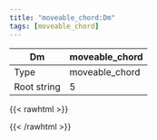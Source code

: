 ```yaml
---
title: "moveable_chord:Dm"
tags: [moveable_chord]
---
```


|Dm|moveable_chord|
|---|---|
|Type|moveable_chord|
|Root string|5|
{{< rawhtml >}}
<div class="container"></div>
<script>
const selector = '#container';
const chord = new ChordBox(selector);
chord.draw((new String("X57765")));
</script>
{{< /rawhtml >}}
